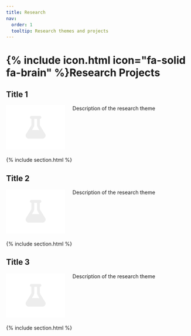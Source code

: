 ```yaml
---
title: Research
nav:
  order: 1
  tooltip: Research themes and projects
---
```


# {% include icon.html icon="fa-solid fa-brain" %}Research Projects

## Title 1
<div style="display: flex; align-items: flex-start; margin-bottom: 20px;">
  <div style="flex: 1; margin-right: 20px;">
    <img src="/images/photo.jpg" alt="Image for Title 1" style="max-width: 100%; height: auto; display: block;">
  </div>
  <div style="flex: 2;">
    Description of the research theme
  </div>
</div>

{% include section.html %}

## Title 2
<div style="display: flex; align-items: flex-start; margin-bottom: 20px;">
  <div style="flex: 1; margin-right: 20px;">
    <img src="/images/photo.jpg" alt="Image for Title 2" style="max-width: 100%; height: auto; display: block;">
  </div>
  <div style="flex: 2;">
    Description of the research theme
  </div>
</div>

{% include section.html %}

## Title 3
<div style="display: flex; align-items: flex-start; margin-bottom: 20px;">
  <div style="flex: 1; margin-right: 20px;">
    <img src="/images/photo.jpg" alt="Image for Title 3" style="max-width: 100%; height: auto; display: block;">
  </div>
  <div style="flex: 2;">
    Description of the research theme
  </div>
</div>

{% include section.html %}
